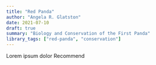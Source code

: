 ```yaml
---
title: "Red Panda"
author: "Angela R. Glatston"
date: 2021-07-10
draft: true
summary: "Biology and Conservation of the First Panda"
library_tags: ["red-panda", "conservation"]
---
```


Lorem ipsum dolor Recommend
